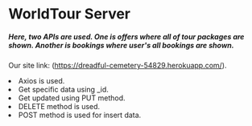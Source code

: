 # WorldTour Server

<h5>
Here, two APIs are used. One is offers where all of tour packages are shown. Another is bookings where user's all bookings are shown.
</h5>

Our site link: (https://dreadful-cemetery-54829.herokuapp.com/).

<li>Axios is used.</li>
<li>Get specific data using _id.</li>
<li>Get updated using PUT method.</li>
<li>DELETE method is used.</li>
<li>POST method is used for insert data.</li>
